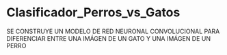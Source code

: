 # Clasificador_Perros_vs_Gatos
SE CONSTRUYE UN MODELO DE RED NEURONAL CONVOLUCIONAL PARA DIFERENCIAR ENTRE UNA IMÁGEN DE UN GATO Y UNA IMÁGEN DE UN PERRO
